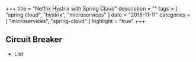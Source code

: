 +++
title = "Netflix Hystrix with Spring Cloud"
description = ""
tags = [
    "spring cloud",
    "hystrix",
    "microservices"
]
date = "2018-11-11"
categories = [
    "microservices",
    "spring-cloud"
]
highlight = "true"
+++

## Circuit Breaker

* List
